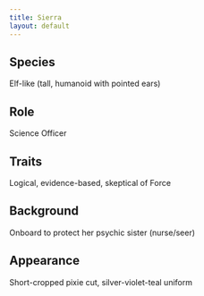 ```yaml
---
title: Sierra
layout: default
---
```


## Species
Elf-like (tall, humanoid with pointed ears)

## Role
Science Officer

## Traits
Logical, evidence-based, skeptical of Force

## Background
Onboard to protect her psychic sister (nurse/seer)

## Appearance
Short-cropped pixie cut, silver-violet-teal uniform
